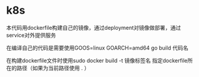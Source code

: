 # k8s

本代码用dockerfile构建自己的镜像，通过deployment对镜像做部署，通过service对外提供服务

在编译自己的代码是需要使用GOOS=linux GOARCH=amd64 go build 代码名

在构建dockerfile文件时使用sudo docker build -t 镜像标签名 指定dockerfile所在的路径（如果为当前路径使用 . ）
